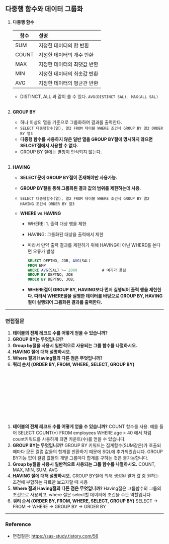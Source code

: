 ## 다중행 함수와 데이터 그룹화

1. **다중행 함수**

   | 함수  | 설명                        |
   | ----- | :-------------------------- |
   | SUM   | 지정한 데이터의 합 반환     |
   | COUNT | 지정한 데이터의 개수 반환   |
   | MAX   | 지정한 데이터의 최댓값 반환 |
   | MIN   | 지정한 데이터의 최솟값 반환 |
   | AVG   | 지정한 데이터의 평균관 반환 |

   - DISTINCT, ALL 과 같이 쓸 수 있다.
     `AVG(DISTINCT SAL)`, ` MAX(ALL SAL)`

   <br>


2. **GROUP BY**

   - 하나 이상의 열을 기준으로 그룹화하여 결과를 출력한다.
   - `SELECT 다중행함수(열), 열2 FROM 테이블 WHERE 조건식 GROUP BY 열2 ORDER BY 열3`
   - **다중행 함수를 사용하지 않은 일반 열을 GROUP BY절에 명시하지 않으면 SELCET절에서 사용할 수 없다.**
   - GROUP BY 절에는 별칭이 인식되지 않는다.

   <br>

3. **HAVING**

   - **SELECT문에 GROUP BY절이 존재해야만 사용가능.**

   - **GROUP BY절을 통해 그룹화된 결과 값의 범위를 제한하는데 사용.**

   - `SELECT 다중행함수(열), 열2 FROM 테이블 WHERE 조건식 GROUP BY 열2 HAVING 조건식 ORDER BY 열3`

   - **WHERE vs HAVING**

     - WHERE: 1. 출력 대상 행을 제한

     - HAVING: 그룹화된 대상을 출력에서 제한

     - 따라서 만약 출력 결과를 제한하기 위해 HAVING이 아닌 WHERE를 쓴다면 오류가 발생

       ```SQL
       SELECT DEPTNO, JOB, AVG(SAL)
       FROM EMP
       WHERE AVG(SAL) >= 2000			# 여기가 틀림
       GROUP BY DEPTNO, JOB
       ORDER BY DEPTNO, JOB;
       ```

     - **WHERE절이 GROUP BY, HAVING보다 먼저 실행되어 출력 행을 제한한다. 따라서 WHERE절을 실행한 데이터를 바탕으로 GROUP BY, HAVING절이 실행되어 그륩화된 결과를 출력한다.**

---

### 면접질문

1. **테이블의 전체 레코드 수를 어떻게 얻을 수 있습니까?**
   <br>
2. **GROUP BY는 무엇입니까?**
   <br>
3. **Group by절을 사용시 일반적으로 사용되는 그룹 함수를 나열하시오.**
   <br>
4. **HAVING 절에 대해 설명하시오.**
   <br>
5. **Where 절과 Having절의 다른 점은 무엇입니까?**
   <br>
6. **쿼리 순서 (ORDER BY, FROM, WHERE, SELECT, GROUP BY)**

<br><br><br><br>

<br><br><br><br>

1. **테이블의 전체 레코드 수를 어떻게 얻을 수 있습니까?**
   COUNT 함수를 사용. 예를 들어 SELECT COUNT(*) FROM employees WHERE age > 40 에서 처럼 count키워드를 사용하게 되면 카운트(수)를 얻을 수 있습니다.
   <br>
2. **GROUP BY는 무엇입니까?**
   GROUP BY 키워드는 집계함수(SUM같은)가 호출되 때마다 모든 컬럼 값들의 합계를 반환하기 때문에 SQL에 추가되었습니다. GROUP BY기능 없이 컬럼 값들의 개별 그룹마다 합계를 구하는 것은 불가능합니다.
   <br>
3. **Group by절을 사용시 일반적으로 사용되는 그룹 함수를 나열하시오.**
   COUNT, MAX, MIN, SUM, AVG
   <br>
4. **HAVING 절에 대해 설명하시오.**
   GROUP BY절에 의해 생성된 결과 값 중 원하는 조건에 부합하는 자료만 보고자할 때 사용
   <br>
5. **Where 절과 Having절의 다른 점은 무엇입니까?**
   Having절은 그룹함수의 그룹의 조건으로 사용되고, where 절은 select할 데이터에 조건을 주는 역할입니다.
   <br>
6. **쿼리 순서 (ORDER BY, FROM, WHERE, SELECT, GROUP BY)**
   SELECT -> FROM -> WHERE -> GROUP BY -> ORDER BY

---

### Reference

- 면접질문: https://sas-study.tistory.com/56